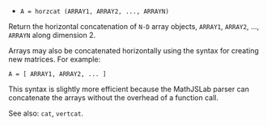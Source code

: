 * `A = horzcat (ARRAY1, ARRAY2, ..., ARRAYN)`

Return the horizontal concatenation of `N-D` array objects, `ARRAY1`,
`ARRAY2`, ..., `ARRAYN` along dimension 2.

Arrays may also be concatenated horizontally using the syntax for
creating new matrices.  For example:

`A = [ ARRAY1, ARRAY2, ... ]`

This syntax is slightly more efficient because the MathJSLab parser
can concatenate the arrays without the overhead of a function call.

See also: `cat`, `vertcat`.

